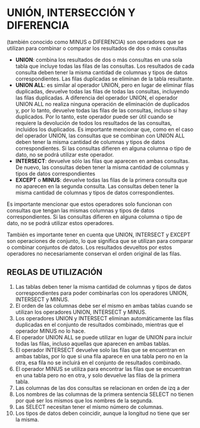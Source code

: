 # UNIÓN, INTERSECCIÓN Y DIFERENCIA

(también conocido como MINUS o DIFERENCIA) son operadores que se utilizan para combinar o comparar los resultados de dos o más consultas

* **UNION**: combina los resultados de dos o más consultas en una sola tabla que incluye todas las filas de las consultas. Los resultados de cada consulta deben tener la misma cantidad de columnas y tipos de datos correspondientes. Las filas duplicadas se eliminan de la tabla resultante.
* **UNION ALL**: es similar al operador UNION, pero en lugar de eliminar filas duplicadas, devuelve todas las filas de todas las consultas, incluyendo las filas duplicadas. A diferencia del operador UNION, el operador UNION ALL no realiza ninguna operación de eliminación de duplicados y, por lo tanto, devuelve todas las filas de las consultas, incluso si hay duplicados. Por lo tanto, este operador puede ser útil cuando se requiere la devolución de todos los resultados de las consultas, incluidos los duplicados. Es importante mencionar que, como en el caso del operador UNION, las consultas que se combinan con UNION ALL deben tener la misma cantidad de columnas y tipos de datos correspondientes. Si las consultas difieren en alguna columna o tipo de dato, no se podrá utilizar este operador.
* **INTERSECT**: devuelve sólo las filas que aparecen en ambas consultas. De nuevo, las consultas deben tener la misma cantidad de columnas y tipos de datos correspondientes
* **EXCEPT** o **MINUS**: devuelve todas las filas de la primera consulta que no aparecen en la segunda consulta. Las consultas deben tener la misma cantidad de columnas y tipos de datos correspondientes.

Es importante mencionar que estos operadores solo funcionan con consultas que tengan las mismas columnas y tipos de datos correspondientes. Si las consultas difieren en alguna columna o tipo de dato, no se podrá utilizar estos operadores.

También es importante tener en cuenta que UNION, INTERSECT y EXCEPT son operaciones de conjunto, lo que significa que se utilizan para comparar o combinar conjuntos de datos. Los resultados devueltos por estos operadores no necesariamente conservan el orden original de las filas.

## REGLAS DE UTILIZACIÓN

1. Las tablas deben tener la misma cantidad de columnas y tipos de datos correspondientes para poder combinarlas con los operadores UNION, INTERSECT y MINUS.
2. El orden de las columnas debe ser el mismo en ambas tablas cuando se utilizan los operadores UNION, INTERSECT y MINUS.
3. Los operadores UNION y INTERSECT eliminan automáticamente las filas duplicadas en el conjunto de resultados combinado, mientras que el operador MINUS no lo hace.
4. El operador UNION ALL se puede utilizar en lugar de UNION para incluir todas las filas, incluso aquellas que aparecen en ambas tablas.
5. El operador INTERSECT devuelve solo las filas que se encuentran en ambas tablas, por lo que si una fila aparece en una tabla pero no en la otra, esa fila no se incluirá en el conjunto de resultados combinado.
6. El operador MINUS se utiliza para encontrar las filas que se encuentran en una tabla pero no en otra, y solo devuelve las filas de la primera tabla.
7. Las columnas de las dos consultas se relacionan en orden de izq a der
8. Los nombres de las columnas de la primera sentencia SELECT no tienen por qué ser los mismos que los nombres de la segunda.
9. Las SELECT necesitan tener el mismo número de columnas.
10. Los tipos de datos deben coincidir, aunque la longitud no tiene que ser la misma.
